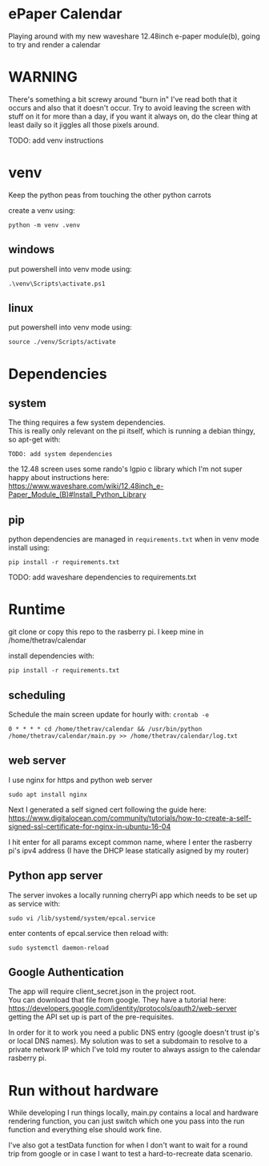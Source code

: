 # ePaper Calendar

Playing around with my new waveshare 12.48inch e-paper module(b), going to try and render a calendar

# WARNING

There's something a bit screwy around "burn in" I've read both that it occurs and also that it doesn't occur.  Try to avoid leaving the screen with stuff on it for more than a day, if you want it always on, do the clear thing at least daily so it jiggles all those pixels around.

TODO: add venv instructions
# venv
Keep the python peas from touching the other python carrots

create a venv using:
```
python -m venv .venv
```

## windows
put powershell into venv mode using:
```
.\venv\Scripts\activate.ps1
```

## linux
put powershell into venv mode using:
```
source ./venv/Scripts/activate
```

# Dependencies


## system
The thing requires a few system dependencies.  
This is really only relevant on the pi itself, which is running a debian thingy, so apt-get with:
```
TODO: add system dependencies
```

the 12.48 screen uses some rando's lgpio c library which I'm not super happy about
instructions here:
https://www.waveshare.com/wiki/12.48inch_e-Paper_Module_(B)#Install_Python_Library

## pip
python dependencies are managed in `requirements.txt`
when in venv mode install using:
```
pip install -r requirements.txt
```
TODO: add waveshare dependencies to requirements.txt

# Runtime

git clone or copy this repo to the rasberry pi.  I keep mine in /home/thetrav/calendar

install dependencies with:
```
pip install -r requirements.txt
```

## scheduling
Schedule the main screen update for hourly with:
`crontab -e`

```
0 * * * * cd /home/thetrav/calendar && /usr/bin/python /home/thetrav/calendar/main.py >> /home/thetrav/calendar/log.txt
```

## web server
I use nginx for https and python web server

```
sudo apt install nginx
```

Next I generated a self signed cert following the guide here:
https://www.digitalocean.com/community/tutorials/how-to-create-a-self-signed-ssl-certificate-for-nginx-in-ubuntu-16-04

I hit enter for all params except common name, where I enter the rasberry pi's ipv4 address (I have the DHCP lease statically asigned by my router)


## Python app server
The server invokes a locally running cherryPi app which needs to be set up as service with:
```
sudo vi /lib/systemd/system/epcal.service
```
enter contents of epcal.service then reload with:

```
sudo systemctl daemon-reload
```

## Google Authentication

The app will require client_secret.json in the project root.  
You can download that file from google.
They have a tutorial here: https://developers.google.com/identity/protocols/oauth2/web-server
getting the API set up is part of the pre-requisites.

In order for it to work you need a public DNS entry (google doesn't trust ip's or local DNS names).
My solution was to set a subdomain to resolve to a private network IP which I've told my router to always assign to the calendar rasberry pi.

# Run without hardware

While developing I run things locally, main.py contains a local and hardware rendering function, you can just switch which one you pass into the run function and everything else should work fine.

I've also got a testData function for when I don't want to wait for a round trip from google or in case I want to test a hard-to-recreate data scenario.
